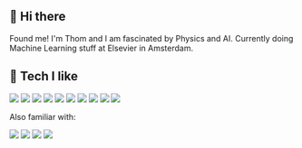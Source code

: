 ## 👋 Hi there
Found me! I'm Thom and I am fascinated by Physics and AI. Currently doing Machine Learning stuff at Elsevier in Amsterdam.

## 🚀 Tech I like
![](https://img.shields.io/badge/Python-informational?style=flat&logo=python&logoColor=white&color=002A32)
![](https://img.shields.io/badge/Swift-informational?style=flat&logo=swift&logoColor=white&color=002A32)
![](https://img.shields.io/badge/Tensorflow-informational?style=flat&logo=tensorflow&logoColor=white&color=002A32)
![](https://img.shields.io/badge/Pandas-informational?style=flat&logo=pandas&logoColor=white&color=002A32)
![](https://img.shields.io/badge/Numpy-informational?style=flat&logo=numpy&logoColor=white&color=002A32)
![](https://img.shields.io/badge/Scikit-learn-informational?style=flat&logo=scikit-learn&logoColor=white&color=002A32)
![](https://img.shields.io/badge/Jupyter-informational?style=flat&logo=jupyter&logoColor=white&color=002A32)
![](https://img.shields.io/badge/Spark-informational?style=flat&logo=apachespark&logoColor=white&color=002A32)
![](https://img.shields.io/badge/Docker-informational?style=flat&logo=docker&logoColor=white&color=002A32)
![](https://img.shields.io/badge/AWS-informational?style=flat&logo=amazon-aws&logoColor=white&color=002A32)

Also familiar with:

![](https://img.shields.io/badge/Javascript-informational?style=flat&logo=javascript&logoColor=white&color=002A32)
![](https://img.shields.io/badge/React-informational?style=flat&logo=react&logoColor=white&color=002A32)
![](https://img.shields.io/badge/Angular-informational?style=flat&logo=angular&logoColor=white&color=002A32)
![](https://img.shields.io/badge/Kubernetes-informational?style=flat&logo=kubernetes&logoColor=white&color=002A32)


<!--
**ThomPijnenburg/thompijnenburg** is a ✨ _special_ ✨ repository because its `README.md` (this file) appears on your GitHub profile.

Here are some ideas to get you started:

- 🔭 I’m currently working on ...
- 🌱 I’m currently learning ...
- 👯 I’m looking to collaborate on ...
- 🤔 I’m looking for help with ...
- 💬 Ask me about ...
- 📫 How to reach me: ...
- 😄 Pronouns: ...
- ⚡ Fun fact: ...
-->
